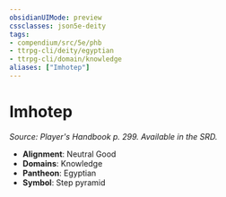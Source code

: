 ```yaml
---
obsidianUIMode: preview
cssclasses: json5e-deity
tags:
- compendium/src/5e/phb
- ttrpg-cli/deity/egyptian
- ttrpg-cli/domain/knowledge
aliases: ["Imhotep"]
---
```

# Imhotep
*Source: Player's Handbook p. 299. Available in the SRD.* 

- **Alignment**: Neutral Good
- **Domains**: Knowledge
- **Pantheon**: Egyptian
- **Symbol**: Step pyramid